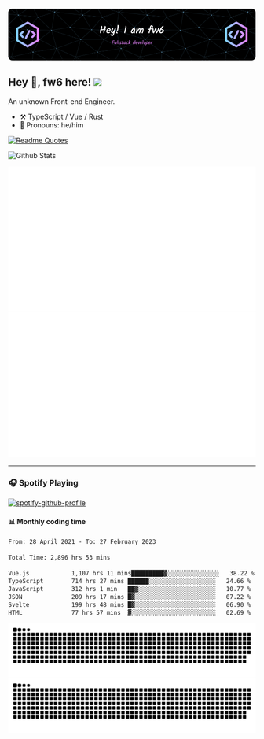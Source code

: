 ![Header](github-header-image.png)

## Hey 👋, fw6 here! <img src="https://github.githubassets.com/images/mona-whisper.gif" height="24" />


An unknown Front-end Engineer.

-   :hammer_and_pick: TypeScript / Vue / Rust
-   :man: Pronouns: he/him


[![Readme Quotes](https://quotes-github-readme.vercel.app/api?type=horizontal&theme=algolia)](https://github.com/piyushsuthar/github-readme-quotes)



![Github Stats](https://github-readme-stats.vercel.app/api?username=fw6&bg_color=30,e96443,904e95&title_color=fff&text_color=fff)

![](https://raw.githubusercontent.com/fw6/github-stats-transparent/output/generated/overview.svg)
![](https://raw.githubusercontent.com/fw6/github-stats-transparent/output/generated/languages.svg)


---

### 🎧 Spotify Playing

<!-- ![spotify-github-profile](/img/default.svg) -->

[![spotify-github-profile](https://spotify-github-profile.vercel.app/api/view?uid=r6wn4hdvypv0lkzyrj0e0pjct&cover_image=true&theme=default&bar_color=53b14f&bar_color_cover=true)](https://github.com/kittinan/spotify-github-profile)
#### :bar_chart: Monthly coding time

<!--START_SECTION:waka-->

```text
From: 28 April 2021 - To: 27 February 2023

Total Time: 2,896 hrs 53 mins

Vue.js            1,107 hrs 11 mins█████████▓░░░░░░░░░░░░░░░   38.22 %
TypeScript        714 hrs 27 mins ██████░░░░░░░░░░░░░░░░░░░   24.66 %
JavaScript        312 hrs 1 min   ██▓░░░░░░░░░░░░░░░░░░░░░░   10.77 %
JSON              209 hrs 17 mins █▓░░░░░░░░░░░░░░░░░░░░░░░   07.22 %
Svelte            199 hrs 48 mins █▓░░░░░░░░░░░░░░░░░░░░░░░   06.90 %
HTML              77 hrs 57 mins  ▓░░░░░░░░░░░░░░░░░░░░░░░░   02.69 %
```

<!--END_SECTION:waka-->




![github contribution grid snake animation](https://raw.githubusercontent.com/platane/platane/output/github-contribution-grid-snake-dark.svg#gh-dark-mode-only)![github contribution grid snake animation](https://raw.githubusercontent.com/platane/platane/output/github-contribution-grid-snake.svg#gh-light-mode-only)
